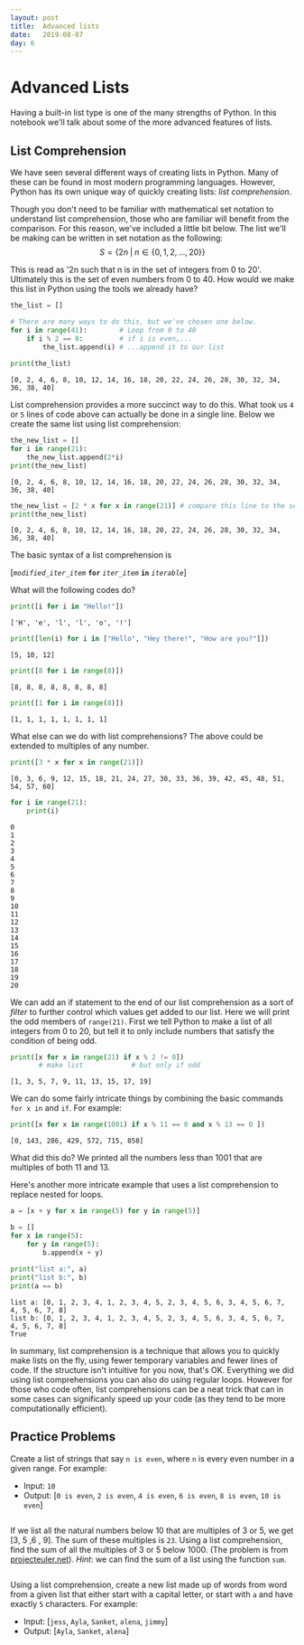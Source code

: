 ```yaml
---
layout: post
title:  Advanced lists
date:   2019-08-07
day: 6
---
```



# Advanced Lists

Having a built-in list type is one of the many strengths of Python. In this notebook we'll talk about some of the more advanced features of lists.

## List Comprehension

We have seen several different ways of creating lists in Python. Many of these can be found in most modern programming languages. However, Python has its own unique way of quickly creating lists: *list comprehension*.

Though you don't need to be familiar with mathematical set notation to understand list comprehension, those who are familiar will benefit from the comparison. For this reason, we've included a little bit below. The list we'll be making can be written in set notation as the following:  
$$ S = \{ 2n \; \mbox{|} \; n \in \{0,1,2,...,20\} \} $$

This is read as '2n such that n is in the set of integers from 0 to 20'. Ultimately this is the set of even numbers from 0 to 40. How would we make this list in Python using the tools we already have?


```python
the_list = []

# There are many ways to do this, but we've chosen one below.
for i in range(41):        # Loop from 0 to 40
    if i % 2 == 0:         # if i is even,...
        the_list.append(i) # ...append it to our list
        
print(the_list)
```

    [0, 2, 4, 6, 8, 10, 12, 14, 16, 18, 20, 22, 24, 26, 28, 30, 32, 34, 36, 38, 40]


List comprehension provides a more succinct way to do this. What took us `4` or `5` lines of code above can actually be done in a single line. Below we create the same list using list comprehension:


```python
the_new_list = []
for i in range(21):
    the_new_list.append(2*i)
print(the_new_list)
```

    [0, 2, 4, 6, 8, 10, 12, 14, 16, 18, 20, 22, 24, 26, 28, 30, 32, 34, 36, 38, 40]



```python
the_new_list = [2 * x for x in range(21)] # compare this line to the set notation written above
print(the_new_list)
```

    [0, 2, 4, 6, 8, 10, 12, 14, 16, 18, 20, 22, 24, 26, 28, 30, 32, 34, 36, 38, 40]


The basic syntax of a list comprehension is 

 \[*`modified_iter_item`* **`for`** *`iter_item`* **`in`** *`iterable`*\]

What will the following codes do?


```python
print([i for i in "Hello!"])
```

    ['H', 'e', 'l', 'l', 'o', '!']



```python
print([len(i) for i in ["Hello", "Hey there!", "How are you?"]])
```

    [5, 10, 12]



```python
print([8 for i in range(8)])
```

    [8, 8, 8, 8, 8, 8, 8, 8]



```python
print([1 for i in range(8)])
```

    [1, 1, 1, 1, 1, 1, 1, 1]


What else can we do with list comprehensions? The above could be extended to multiples of any number.


```python
print([3 * x for x in range(21)])
```

    [0, 3, 6, 9, 12, 15, 18, 21, 24, 27, 30, 33, 36, 39, 42, 45, 48, 51, 54, 57, 60]



```python
for i in range(21):
    print(i)
```

    0
    1
    2
    3
    4
    5
    6
    7
    8
    9
    10
    11
    12
    13
    14
    15
    16
    17
    18
    19
    20


We can add an if statement to the end of our list comprehension as a sort of *filter* to further control which values get added to our list. Here we will print the odd members of `range(21)`. First we tell Python to make a list of all integers from 0 to 20, but tell it to only include numbers that satisfy the condition of being odd.


```python
print([x for x in range(21) if x % 2 != 0])
       # make list            # but only if odd
```

    [1, 3, 5, 7, 9, 11, 13, 15, 17, 19]


We can do some fairly intricate things by combining the basic commands `for x in` and `if`. For example:


```python
print([x for x in range(1001) if x % 11 == 0 and x % 13 == 0 ])
```

    [0, 143, 286, 429, 572, 715, 858]


What did this do? We printed all the numbers less than 1001 that are multiples of both 11 and 13.

Here's another more intricate example that uses a list comprehension to replace nested for loops.


```python
a = [x + y for x in range(5) for y in range(5)]

b = []
for x in range(5):
    for y in range(5):
        b.append(x + y)
        
print("list a:", a)
print("list b:", b)
print(a == b)
```

    list a: [0, 1, 2, 3, 4, 1, 2, 3, 4, 5, 2, 3, 4, 5, 6, 3, 4, 5, 6, 7, 4, 5, 6, 7, 8]
    list b: [0, 1, 2, 3, 4, 1, 2, 3, 4, 5, 2, 3, 4, 5, 6, 3, 4, 5, 6, 7, 4, 5, 6, 7, 8]
    True


In summary, list comprehension is a technique that allows you to quickly make lists on the fly, using fewer temporary variables and fewer lines of code. If the structure isn't intuitive for you now, that's OK. Everything we did using list comprehensions you can also do using regular loops. However for those who code often, list comprehensions can be a neat trick that can in some cases can significanly speed up your code (as they tend to be more computationally efficient).


## Practice Problems

Create a list of strings that say `n is even`, where `n` is every even number in a given range. For example:
* Input: `10`
* Output: \[`0 is even`, `2 is even`, `4 is even`, `6 is even`, `8 is even`, `10 is even`\]


```python

```

If we list all the natural numbers below 10 that are multiples of 3 or 5, we get \[3, 5 ,6 , 9\]. The sum of these multiples is `23`. Using a list comprehension, find the sum of all the multiples of 3 or 5 below 1000. (The problem is from [projecteuler.net](projecteuler.net)). *Hint*: we can find the sum of a list using the function `sum`. 


```python

```

Using a list comprehension, create a new list made up of words from word from a given list that either start with a capital letter, or start with `a` and have exactly `5` characters. For example:

* Input: \[`jess`, `Ayla`, `Sanket`, `alena`, `jimmy`\]
* Output: \[`Ayla`, `Sanket`, `alena`\]


```python

```


```python

```
